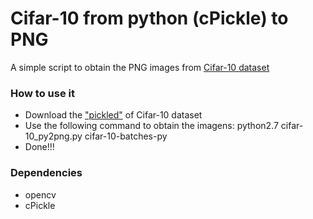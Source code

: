 # Cifar-10 from python (cPickle) to PNG #

A simple script to obtain the PNG images from [Cifar-10 dataset](https://www.cs.toronto.edu/~kriz/cifar.html)

### How to use it ###

* Download the ["pickled"](https://www.cs.toronto.edu/~kriz/cifar-10-python.tar.gz) of Cifar-10 dataset
* Use the following command to obtain the imagens: python2.7 cifar-10_py2png.py cifar-10-batches-py
* Done!!!

### Dependencies ###

* opencv
* cPickle

